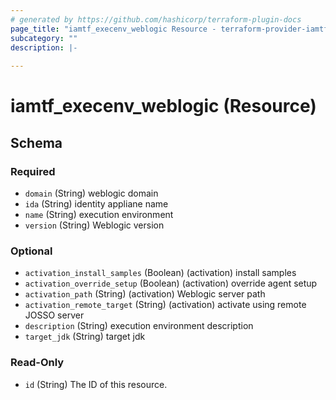 ```yaml
---
# generated by https://github.com/hashicorp/terraform-plugin-docs
page_title: "iamtf_execenv_weblogic Resource - terraform-provider-iamtf"
subcategory: ""
description: |-
  
---
```


# iamtf_execenv_weblogic (Resource)





<!-- schema generated by tfplugindocs -->
## Schema

### Required

- `domain` (String) weblogic domain
- `ida` (String) identity appliane name
- `name` (String) execution environment
- `version` (String) Weblogic version

### Optional

- `activation_install_samples` (Boolean) (activation) install samples
- `activation_override_setup` (Boolean) (activation) override agent setup
- `activation_path` (String) (activation) Weblogic server path
- `activation_remote_target` (String) (activation) activate using remote JOSSO server
- `description` (String) execution environment description
- `target_jdk` (String) target jdk

### Read-Only

- `id` (String) The ID of this resource.


